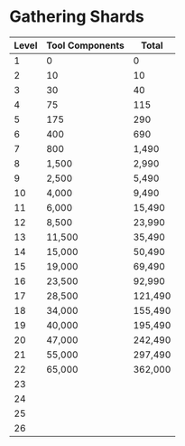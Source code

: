 # Gathering Shards

| Level | Tool Components | Total
| ---- | ---- | ---- |
| 1 | 0 | 0
| 2 | 10 | 10
| 3 | 30 | 40
| 4 | 75 | 115
| 5 | 175 | 290
| 6 | 400 | 690
| 7 | 800 | 1,490
| 8 | 1,500 | 2,990
| 9 | 2,500 | 5,490
| 10 | 4,000 | 9,490
| 11 | 6,000 | 15,490
| 12 | 8,500 | 23,990
| 13 | 11,500 | 35,490
| 14 | 15,000 | 50,490
| 15 | 19,000 | 69,490
| 16 | 23,500 | 92,990
| 17 | 28,500 | 121,490
| 18 | 34,000 | 155,490
| 19 | 40,000 | 195,490
| 20 | 47,000 | 242,490
| 21 | 55,000 | 297,490
| 22 | 65,000 | 362,000
| 23 |
| 24 |
| 25 |
| 26 |
